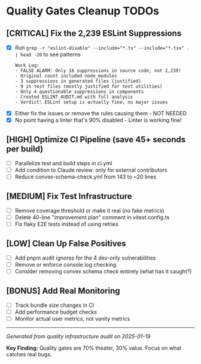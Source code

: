 # Quality Gates Cleanup TODOs

## [CRITICAL] Fix the 2,239 ESLint Suppressions
- [x] Run `grep -r "eslint-disable" --include="*.ts" --include="*.tsx" . | head -20` to see patterns
  ```
  Work Log:
  - FALSE ALARM: Only 16 suppressions in source code, not 2,239!
  - Original count included node_modules
  - 3 suppressions in generated files (justified)
  - 9 in test files (mostly justified for test utilities)
  - Only 4 questionable suppressions in components
  - Created ESLINT_AUDIT.md with full analysis
  - Verdict: ESLint setup is actually fine, no major issues
  ```
- [x] Either fix the issues or remove the rules causing them - NOT NEEDED
- [x] No point having a linter that's 90% disabled - Linter is working fine!

## [HIGH] Optimize CI Pipeline (save 45+ seconds per build)
- [ ] Parallelize test and build steps in ci.yml
- [ ] Add condition to Claude review: only for external contributors
- [ ] Reduce convex-schema-check.yml from 143 to ~20 lines

## [MEDIUM] Fix Test Infrastructure
- [ ] Remove coverage threshold or make it real (no fake metrics)
- [ ] Delete 40-line "improvement plan" comment in vitest.config.ts
- [ ] Fix flaky E2E tests instead of using retries

## [LOW] Clean Up False Positives
- [ ] Add pnpm audit ignores for the 4 dev-only vulnerabilities
- [ ] Remove or enforce console.log checking
- [ ] Consider removing convex schema check entirely (what has it caught?)

## [BONUS] Add Real Monitoring
- [ ] Track bundle size changes in CI
- [ ] Add performance budget checks
- [ ] Monitor actual user metrics, not vanity metrics

---

*Generated from quality infrastructure audit on 2025-01-19*

**Key Finding:** Quality gates are 70% theater, 30% value. Focus on what catches real bugs.